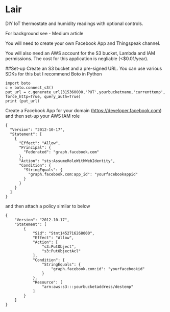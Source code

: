 # Lair

DIY IoT thermostate and humidity readings with optional controls.

For background see - Medium article

You will need to create your own Facebook App and Thingspeak channel.

You will also need an AWS account for the S3 bucket, Lambda and IAM permissions. The cost for this application is negliable (<$0.01/year).

##Set-up
Create an S3 bucket and a pre-signed URL. You can use various SDKs for this but I recommend Boto in Python
```
import boto
c = boto.connect_s3()
put_url = c.generate_url(315360000,'PUT',yourbucketname,'currenttemp', force_http=True, query_auth=True)
print (put_url)
```
Create a Facebook App for your domain (https://developer.facebook.com) and then set-up your AWS IAM role
```
{
  "Version": "2012-10-17",
  "Statement": [
    {
      "Effect": "Allow",
      "Principal": {
        "Federated": "graph.facebook.com"
      },
      "Action": "sts:AssumeRoleWithWebIdentity",
      "Condition": {
        "StringEquals": {
          "graph.facebook.com:app_id": "yourfacebookappid"
        }
      }
    }
  ]
}
```
and then attach a policy similar to below
```
{
    "Version": "2012-10-17",
    "Statement": [
        {
            "Sid": "Stmt1452716268000",
            "Effect": "Allow",
            "Action": [
                "s3:PutObject",
                "s3:PutObjectAcl"
            ],
            "Condition": {
                "StringEquals": {
                    "graph.facebook.com:id": "yourfacebookid"
                }
            },
            "Resource": [
                "arn:aws:s3:::yourbucketaddress/destemp"
            ]
        }
    ]
}
```


